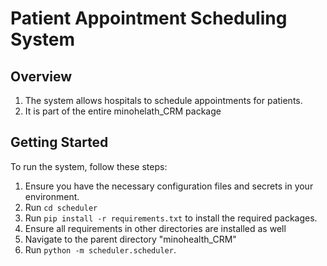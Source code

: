 # Patient Appointment Scheduling System

## Overview
1. The system allows hospitals to schedule appointments for patients.
2. It is part of the entire minohelath_CRM package

## Getting Started

To run the system, follow these steps:
1. Ensure you have the necessary configuration files and secrets in your environment.
2. Run `cd scheduler`
3. Run `pip install -r requirements.txt` to install the required packages.
4. Ensure all requirements in other directories are installed as well
5. Navigate to the parent directory "minohealth_CRM"
6. Run  `python -m scheduler.scheduler`.
